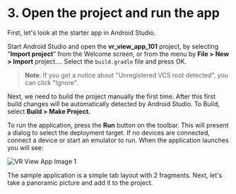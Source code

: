 # 3. Open the project and run the app

First, let's look at the starter app in Android Studio.

Start Android Studio and open the **vr_view_app_101** project, by selecting "**Import project**" from the Welcome screen, or from the menu by **File > New > Import** project.... Select the `build.gradle` file and press OK.

> **Note**: If you get a notice about "Unregistered VCS root detected", you can click "Ignore".

Next, we need to build the project manually the first time. After this first build changes will be automatically detected by Android Studio. To Build, select **Build > Make Project.**

To run the application, press the **Run** button on the toolbar. This will present a dialog to select the deployment target. If no devices are connected, connect a device or start an emulator to run. When the application launches you will see:

![VR View App Image 1](https://codelabs.developers.google.com/codelabs/vr_view_app_101/img/e03fff900f50b26b.png)

The sample application is a simple tab layout with 2 fragments. Next, let's take a panoramic picture and add it to the project.